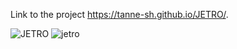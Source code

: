Link to the project
https://tanne-sh.github.io/JETRO/.



![JETRO](https://user-images.githubusercontent.com/61487027/81490784-f912ed80-928e-11ea-9cda-02200e135b96.png)
![jetro](https://user-images.githubusercontent.com/61487027/81490787-fca67480-928e-11ea-8869-bfd5a21df62a.jpg)
